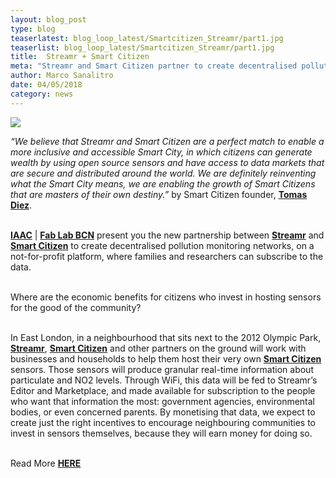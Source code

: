 ```yaml
---
layout: blog_post
type: blog
teaserlatest: blog_loop_latest/Smartcitizen_Streamr/part1.jpg
teaserlist: blog_loop_latest/Smartcitizen_Streamr/part1.jpg
title:  Streamr + Smart Citizen
meta: "Streamr and Smart Citizen partner to create decentralised pollution monitoring networks, on a not-for-profit platform, where families and researchers can subscribe to the data."
author: Marco Sanalitro
date: 04/05/2018 
category: news
---
```


<img src= "http://www.fablabbcn.org/img/blog/blog_loop_latest/Smartcitizen_Streamr/part2.jpg" align="middle"> 
<br>

<i>“We believe that Streamr and Smart Citizen are a perfect match to enable a more inclusive and accessible Smart City, in which citizens can generate wealth by using open source sensors and have access to data markets that are secure and distributed around the world. We are definitely reinventing what the Smart City means, we are enabling the growth of Smart Citizens that are masters of their own destiny.”</i> by Smart Citizen founder, <strong><a href="https://fablabbcn.org/about_us.html">Tomas Diez</a></strong>.<br><br>

<strong><a href="https://iaac.net/">IAAC</a></strong> | <strong><a href="https://fablabbcn.org/index.html">Fab Lab BCN</a></strong> present you the new partnership between <strong><a href="https://www.streamr.com/">Streamr</a></strong> and <strong><a href="https://smartcitizen.me/">Smart Citizen</a></strong> to create decentralised pollution monitoring networks, on a not-for-profit platform, where families and researchers can subscribe to the data.<br><br>

Where are the economic benefits for citizens who invest in hosting sensors for the good of the community?<br><br>

In East London, in a neighbourhood that sits next to the 2012 Olympic Park, <strong><a href="https://www.streamr.com/">Streamr</a></strong>, <strong><a href="https://smartcitizen.me/">Smart Citizen</a></strong> and other partners on the ground will work with businesses and households to help them host their very own <strong><a href="https://smartcitizen.me/">Smart Citizen</a></strong> sensors. Those sensors will produce granular real-time information about particulate and NO2 levels. Through WiFi, this data will be fed to Streamr’s Editor and Marketplace, and made available for subscription to the people who want that information the most: government agencies, environmental bodies, or even concerned parents. By monetising that data, we expect to create just the right incentives to encourage neighbouring communities to invest in sensors themselves, because they will earn money for doing so.<br><br>

Read More <strong><a href="https://medium.com/streamrblog/news-streamr-and-smart-citizen-partner-to-create-decentralised-pollution-monitoring-networks-a4da4bdfa5e4">HERE</a></strong><br><br>




